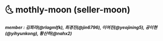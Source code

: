 # 🌜 mothly-moon (seller-moon)
##### member : 김희라(@rlagmlfk), 최경진(@jin6796), 이여진(@yeojining5), 공이현(@yihyunkong), 황산하(@nahx2)
